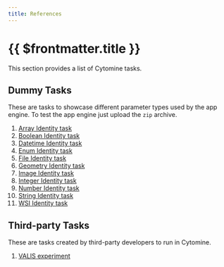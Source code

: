 ```yaml
---
title: References
---
```


# {{ $frontmatter.title }}

This section provides a list of Cytomine tasks.

## Dummy Tasks

These are tasks to showcase different parameter types used by the app engine. To test the app engine just upload the `zip` archive.

1. [Array Identity task](https://github.com/cytomine/dummy-tasks/tree/main/identity%20integer%20array)
2. [Boolean Identity task](https://github.com/cytomine/dummy-tasks/tree/main/identity%20boolean)
3. [Datetime Identity task](https://github.com/cytomine/dummy-tasks/tree/main/identity%20datetime)
4. [Enum Identity task](https://github.com/cytomine/dummy-tasks/tree/main/identity%20enum)
5. [File Identity task](https://github.com/cytomine/dummy-tasks/tree/main/identity%20file)
6. [Geometry Identity task](https://github.com/cytomine/dummy-tasks/tree/main/identity%20geometry)
7. [Image Identity task](https://github.com/cytomine/dummy-tasks/tree/main/identity%20image)
8. [Integer Identity task](https://github.com/cytomine/dummy-tasks/tree/main/identity%20integer)
9. [Number Identity task](https://github.com/cytomine/dummy-tasks/tree/main/identity%20number)
10. [String Identity task](https://github.com/cytomine/dummy-tasks/tree/main/identity%20string)
11. [WSI Identity task](https://github.com/cytomine/dummy-tasks/tree/main/identity%20WSI)


## Third-party Tasks

These are tasks created by third-party developers to run in Cytomine.

1. [VALIS experiment](https://github.com/maxime915/app_engine_valis_experiment)